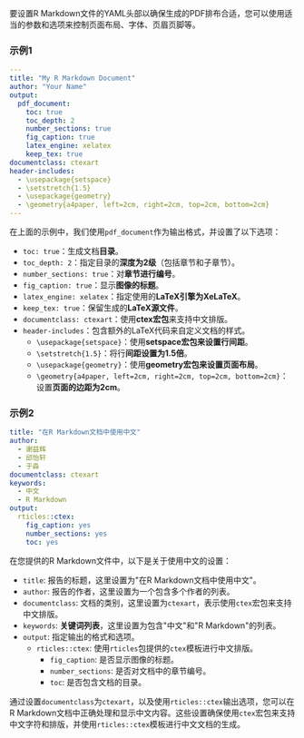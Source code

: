要设置R Markdown文件的YAML头部以确保生成的PDF排布合适，您可以使用适当的参数和选项来控制页面布局、字体、页眉页脚等。

### 示例1

```yaml
---
title: "My R Markdown Document"
author: "Your Name"
output:
  pdf_document:
    toc: true
    toc_depth: 2
    number_sections: true
    fig_caption: true
    latex_engine: xelatex
    keep_tex: true
documentclass: ctexart
header-includes:
  - \usepackage{setspace}
  - \setstretch{1.5}
  - \usepackage{geometry}
  - \geometry{a4paper, left=2cm, right=2cm, top=2cm, bottom=2cm}
---
```

在上面的示例中，我们使用`pdf_document`作为输出格式，并设置了以下选项：

- `toc: true`：生成文档**目录**。
- `toc_depth: 2`：指定目录的**深度为2级**（包括章节和子章节）。
- `number_sections: true`：对**章节进行编号**。
- `fig_caption: true`：显示**图像的标题**。
- `latex_engine: xelatex`：指定使用的**LaTeX引擎为XeLaTeX**。
- `keep_tex: true`：保留生成的**LaTeX源文件**。
- `documentclass: ctexart`：使用**ctex宏包**来支持中文排版。
- `header-includes`：包含额外的LaTeX代码来自定义文档的样式。
  - `\usepackage{setspace}`：使用**setspace宏包来设置行间距**。
  - `\setstretch{1.5}`：将行**间距设置为1.5倍**。
  - `\usepackage{geometry}`：使用**geometry宏包来设置页面布局**。
  - `\geometry{a4paper, left=2cm, right=2cm, top=2cm, bottom=2cm}`：设置**页面的边距为2cm**。


### 示例2
```yaml
title: "在R Markdown文档中使用中文"
author:
  - 谢益辉
  - 邱怡轩
  - 于淼
documentclass: ctexart
keywords:
  - 中文
  - R Markdown
output:
  rticles::ctex:
    fig_caption: yes
    number_sections: yes
    toc: yes
```


在您提供的R Markdown文件中，以下是关于使用中文的设置：

- `title`: 报告的标题，这里设置为"在R Markdown文档中使用中文"。
- `author`: 报告的作者，这里设置为一个包含多个作者的列表。
- `documentclass`: 文档的类别，这里设置为`ctexart`，表示使用`ctex`宏包来支持中文排版。
- `keywords`: **关键词列表**，这里设置为包含"中文"和"R Markdown"的列表。
- `output`: 指定输出的格式和选项。
  - `rticles::ctex`: 使用`rticles`包提供的`ctex`模板进行中文排版。
    - `fig_caption`: 是否显示图像的标题。
    - `number_sections`: 是否对文档中的章节编号。
    - `toc`: 是否包含文档的目录。

通过设置`documentclass`为`ctexart`，以及使用`rticles::ctex`输出选项，您可以在R Markdown文档中正确处理和显示中文内容。这些设置确保使用`ctex`宏包来支持中文字符和排版，并使用`rticles::ctex`模板进行中文文档的生成。